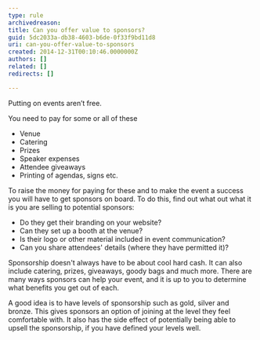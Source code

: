 ```yaml
---
type: rule
archivedreason: 
title: Can you offer value to sponsors?
guid: 5dc2033a-db38-4603-b6de-0f33f9bd11d8
uri: can-you-offer-value-to-sponsors
created: 2014-12-31T00:10:46.0000000Z
authors: []
related: []
redirects: []

---
```


Putting on events aren’t free.

<!--endintro-->

You need to pay for some or all of these

* Venue
* Catering
* Prizes
* Speaker expenses
* Attendee giveaways
* Printing of agendas, signs etc.


To raise the money for paying for these and to make the event a success you will have to get sponsors on board. To do this, find out what out what it is you are selling to potential sponsors:

* Do they get their branding on your website?
* Can they set up a booth at the venue?
* Is their logo or other material included in event communication?
* Can you share attendees' details (where they have permitted it)?


Sponsorship doesn't always have to be about cool hard cash. It can also include catering, prizes, giveaways, goody bags and much more. There are many ways sponsors can help your event, and it is up to you to determine what benefits you get out of each.

A good idea is to have levels of sponsorship such as gold, silver and bronze. This gives sponsors an option of joining at the level they feel comfortable with. It also has the side effect of potentially being able to upsell the sponsorship, if you have defined your levels well.
